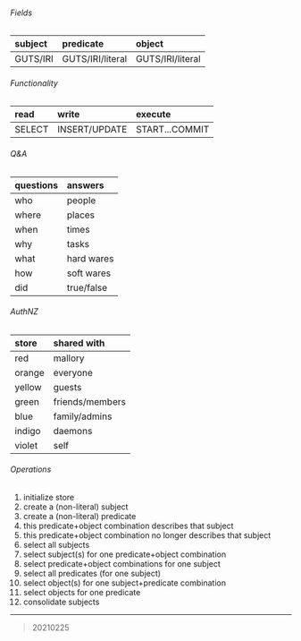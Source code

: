 ###### Fields

| subject  | predicate        | object           |
|:---------|:-----------------|:-----------------|
| GUTS/IRI | GUTS/IRI/literal | GUTS/IRI/literal |

###### Functionality

| read   | write         | execute        |
|:-------|:--------------|:---------------|
| SELECT | INSERT/UPDATE | START...COMMIT |

###### Q&A

| questions | answers    |
|:----------|:-----------|
| who       | people     |
| where     | places     |
| when      | times      |
| why       | tasks      |
| what      | hard wares |
| how       | soft wares |
| did       | true/false |

###### AuthNZ

| store  | shared with     |
|:-------|:----------------|
| red    | mallory         |
| orange | everyone        |
| yellow | guests          |
| green  | friends/members |
| blue   | family/admins   |
| indigo | daemons         |
| violet | self            |

###### Operations

1. initialize store
2. create a (non-literal) subject
3. create a (non-literal) predicate
4. this predicate+object combination describes that subject
5. this predicate+object combination no longer describes that subject
6. select all subjects
7. select subject(s) for one predicate+object combination
8. select predicate+object combinations for one subject
9. select all predicates (for one subject)
10. select object(s) for one subject+predicate combination
11. select objects for one predicate
12. consolidate subjects

* * *

> 20210225
